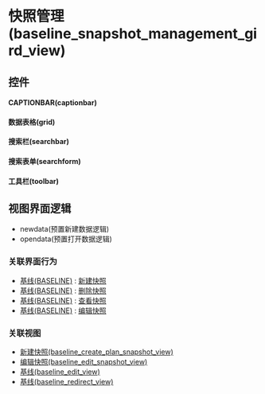 # 快照管理(baseline_snapshot_management_gird_view)  <!-- {docsify-ignore-all} -->



## 控件
#### CAPTIONBAR(captionbar)
#### 数据表格(grid)
#### 搜索栏(searchbar)
#### 搜索表单(searchform)
#### 工具栏(toolbar)

## 视图界面逻辑
  * newdata(预置新建数据逻辑)
  * opendata(预置打开数据逻辑)


### 关联界面行为
  * [基线(BASELINE)](module/Base/baseline) : [新建快照](module/Base/baseline#界面行为)
  * [基线(BASELINE)](module/Base/baseline) : [删除快照](module/Base/baseline#界面行为)
  * [基线(BASELINE)](module/Base/baseline) : [查看快照](module/Base/baseline#界面行为)
  * [基线(BASELINE)](module/Base/baseline) : [编辑快照](module/Base/baseline#界面行为)

### 关联视图
  * [新建快照(baseline_create_plan_snapshot_view)](app/view/baseline_create_plan_snapshot_view)
  * [编辑快照(baseline_edit_snapshot_view)](app/view/baseline_edit_snapshot_view)
  * [基线(baseline_edit_view)](app/view/baseline_edit_view)
  * [基线(baseline_redirect_view)](app/view/baseline_redirect_view)

<script>
 const { createApp } = Vue
  createApp({
    data() {
      return {

      }
    }
  }).use(ElementPlus).mount('#app')
</script>